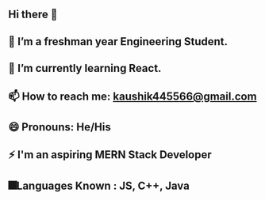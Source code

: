 ## Hi there 👋

## 🔭 I’m a freshman year Engineering Student.
## 🌱 I’m currently learning React.
## 📫 How to reach me: kaushik445566@gmail.com
## 😄 Pronouns: He/His
## ⚡ I'm an aspiring MERN Stack Developer
## 🎆Languages Known : JS, C++, Java
